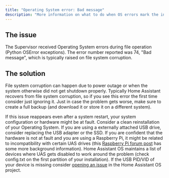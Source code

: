 ```yaml
---
title: "Operating System error: Bad message"
description: "More information on what to do when OS errors mark the installation as unhealthy."
---
```


## The issue

The Supervisor received Operating System errors during file operation (Python OSError exceptions). The error number reported was 74, "Bad message", which is typically raised on file system corruption.

## The solution

File system corruption can happen due to power outage or when the system otherwise did not get shutdown properly. Typically Home Assistant recovers from file system corruption, so if you see this error the first time consider just ignoring it. Just in case the problem gets worse, make sure to create a full backup (and download it or store it on a different system).

If this issue reappears even after a system restart, your system configuration or hardware might be at fault. Consider a clean reinstallation of your Operating System. If you are using a externally attached USB drive, consider replacing the USB adapter or the SSD. If you are confident that the hardware is not at fault and you are using a Raspberry Pi, it might be related to incompatibility with certain UAS drives (this [Raspberry Pi forum post][rpi-forum-uas] has some more background information). Home Assistant OS maintains a list of devices where UAS gets disabled to work around the problem (check config.txt on the first partition of your installation). If the USB PID/VID of your device is missing consider [opening an issue][haos-issue] in the Home Assistant OS project.

[rpi-forum-uas]: https://forums.raspberrypi.com/viewtopic.php?t=245931
[haos-issue]: https://github.com/home-assistant/operating-system/issues/new/choose